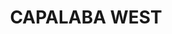 ---
lastmod: '2025-04-06T06:05:21+00:00'
latitude: -27.568178
layout: suburb
longitude: 153.207096
postcode: '4157'
state: QLD
title: CAPALABA WEST
url: /qld/capalaba-west/
---